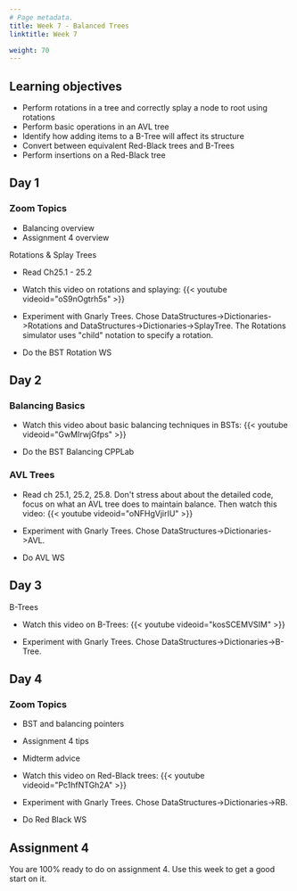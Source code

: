 ```yaml
---
# Page metadata.
title: Week 7 - Balanced Trees
linktitle: Week 7

weight: 70
---
```


## Learning objectives

* Perform rotations in a tree and correctly splay a node to root using rotations
* Perform basic operations in an AVL tree
* Identify how adding items to a B-Tree will affect its structure
* Convert between equivalent Red-Black trees and B-Trees
* Perform insertions on a Red-Black tree

## Day 1

### Zoom Topics

* Balancing overview
* Assignment 4 overview

Rotations & Splay Trees

* Read Ch25.1 - 25.2

* Watch this video on rotations and splaying:
{{< youtube videoid="oS9nOgtrh5s" >}}

* Experiment with Gnarly Trees. Chose DataStructures->Dictionaries->Rotations and DataStructures->Dictionaries->SplayTree.
The Rotations simulator uses "child" notation to specify a rotation.

* Do the BST Rotation WS

## Day 2

### Balancing Basics

* Watch this video about basic balancing techniques in BSTs:
{{< youtube videoid="GwMIrwjGfps" >}}

* Do the BST Balancing CPPLab

### AVL Trees

* Read ch 25.1, 25.2, 25.8. Don't stress about about the detailed code, focus on what an AVL tree
does to maintain balance. Then watch this video:
{{< youtube videoid="oNFHgVjirIU" >}}

* Experiment with Gnarly Trees. Chose DataStructures->Dictionaries->AVL.

* Do AVL WS

## Day 3

B-Trees

* Watch this video on B-Trees:
{{< youtube videoid="kosSCEMVSIM" >}}

* Experiment with Gnarly Trees. Chose DataStructures->Dictionaries->B-Tree.

## Day 4

### Zoom Topics

* BST and balancing pointers
* Assignment 4 tips
* Midterm advice

* Watch this video on Red-Black trees:
{{< youtube videoid="Pc1hfNTGh2A" >}}

* Experiment with Gnarly Trees. Chose DataStructures->Dictionaries->RB.

* Do Red Black WS


## Assignment 4

You are 100% ready to do on assignment 4. Use this week to get a good start on it.
